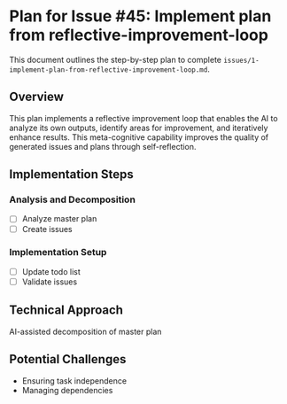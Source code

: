 # Plan for Issue #45: Implement plan from reflective-improvement-loop

This document outlines the step-by-step plan to complete `issues/1-implement-plan-from-reflective-improvement-loop.md`.

## Overview

This plan implements a reflective improvement loop that enables the AI to analyze its own outputs, identify areas for improvement, and iteratively enhance results. This meta-cognitive capability improves the quality of generated issues and plans through self-reflection.

## Implementation Steps

### Analysis and Decomposition
- [ ] Analyze master plan
- [ ] Create issues

### Implementation Setup
- [ ] Update todo list
- [ ] Validate issues

## Technical Approach
AI-assisted decomposition of master plan

## Potential Challenges
- Ensuring task independence
- Managing dependencies